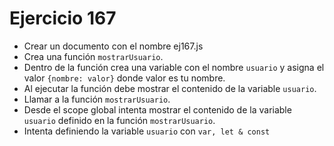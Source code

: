# Ejercicio 167

- Crear un documento con el nombre ej167.js
- Crea una función `mostrarUsuario`.
- Dentro de la función crea una variable con el nombre `usuario` y asigna el valor `{nombre: valor}` donde valor es tu nombre.
- Al ejecutar la función debe mostrar el contenido de la variable `usuario`.
- Llamar a la función `mostrarUsuario`.
- Desde el scope global intenta mostrar el contenido de la variable `usuario` definido en la función `mostrarUsuario`.
- Intenta definiendo la variable `usuario` con `var, let & const`

